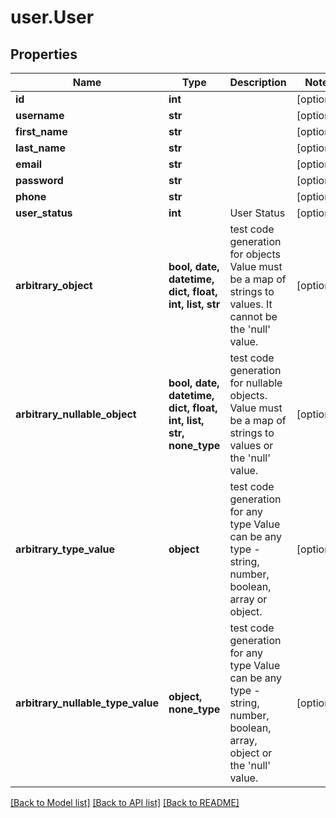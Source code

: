 # user.User

## Properties
Name | Type | Description | Notes
------------ | ------------- | ------------- | -------------
**id** | **int** |  | [optional] 
**username** | **str** |  | [optional] 
**first_name** | **str** |  | [optional] 
**last_name** | **str** |  | [optional] 
**email** | **str** |  | [optional] 
**password** | **str** |  | [optional] 
**phone** | **str** |  | [optional] 
**user_status** | **int** | User Status | [optional] 
**arbitrary_object** | **bool, date, datetime, dict, float, int, list, str** | test code generation for objects Value must be a map of strings to values. It cannot be the &#39;null&#39; value. | [optional] 
**arbitrary_nullable_object** | **bool, date, datetime, dict, float, int, list, str, none_type** | test code generation for nullable objects. Value must be a map of strings to values or the &#39;null&#39; value. | [optional] 
**arbitrary_type_value** | **object** | test code generation for any type Value can be any type - string, number, boolean, array or object. | [optional] 
**arbitrary_nullable_type_value** | **object, none_type** | test code generation for any type Value can be any type - string, number, boolean, array, object or the &#39;null&#39; value. | [optional] 

[[Back to Model list]](../README.md#documentation-for-models) [[Back to API list]](../README.md#documentation-for-api-endpoints) [[Back to README]](../README.md)


